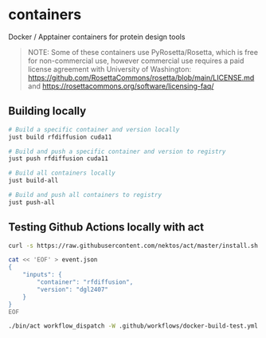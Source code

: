 # containers
Docker / Apptainer containers for protein design tools

> NOTE: Some of these containers use PyRosetta/Rosetta, which is free for non-commercial use, however commercial use requires a paid license agreement with University of Washington: https://github.com/RosettaCommons/rosetta/blob/main/LICENSE.md and https://rosettacommons.org/software/licensing-faq/

## Building locally

```bash
# Build a specific container and version locally
just build rfdiffusion cuda11

# Build and push a specific container and version to registry
just push rfdiffusion cuda11

# Build all containers locally
just build-all

# Build and push all containers to registry
just push-all
```

## Testing Github Actions locally with act

```bash
curl -s https://raw.githubusercontent.com/nektos/act/master/install.sh | bash

cat << 'EOF' > event.json
{
    "inputs": {
        "container": "rfdiffusion",
        "version": "dgl2407"
    }
}
EOF

./bin/act workflow_dispatch -W .github/workflows/docker-build-test.yml -e event.json
```